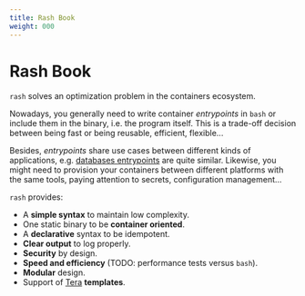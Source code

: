 ```yaml
---
title: Rash Book
weight: 000
---
```


# Rash Book

`rash` solves an optimization problem in the containers ecosystem.

Nowadays, you generally need to write container *entrypoints* in `bash` or include them in the
binary, i.e. the program itself. This is a trade-off decision between being fast or being reusable,
efficient, flexible...

Besides, *entrypoints* share use cases between different kinds of applications, e.g.
[databases entrypoints](https://github.com/pando85/entrypoint-examples) are quite similar.
Likewise, you might need to provision your containers between different platforms with the same
tools, paying attention to secrets, configuration management...

`rash` provides:

- A **simple syntax** to maintain low complexity.
- One static binary to be **container oriented**.
- A **declarative** syntax to be idempotent.
- **Clear output** to log properly.
- **Security** by design.
- **Speed and efficiency** (TODO: performance tests versus `bash`).
- **Modular** design.
- Support of [Tera](https://tera.netlify.app/) **templates**.
